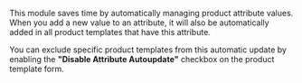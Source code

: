 This module saves time by automatically managing product attribute values. 
When you add a new value to an attribute, it will also be automatically added in all product templates that have this attribute.

You can exclude specific product templates from this automatic update by enabling the **"Disable Attribute Autoupdate"** checkbox on the product template form.
